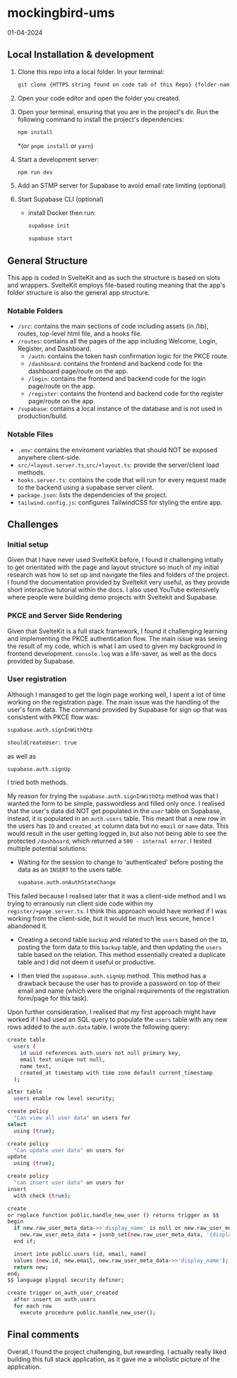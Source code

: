 # mockingbird-ums

01-04-2024

## Local Installation & development

1. Clone this repo into a local folder. In your terminal:

   ```bash
   git clone {HTTPS string found on code tab of this Repo} {folder-name}
   ```

2. Open your code editor and open the folder you created.
3. Open your terminal, ensuring that you are in the project's dir. Run the following command to install the project's dependencies:

   ```bash
   npm install
   ```

   \*(or `pnpm install` or `yarn`)

4. Start a development server:

   ```bash
   npm run dev
   ```

5. Add an STMP server for Supabase to avoid email rate limiting (optional)

6. Start Supabase CLI (optional)

   - install Docker then run:

     ```bash
     supabase init

     supabase start
     ```

## General Structure

This app is coded in SvelteKit and as such the structure is based on slots and wrappers. SvelteKit employs file-based routing meaning that the app's folder structure is also the general app structure.

### Notable Folders

- `/src`: contains the main sections of code including assets (in /lib), routes, top-level html file, and a hooks file.
- `/routes`: contains all the pages of the app including Welcome, Login, Register, and Dashboard.
  - `/auth`: contains the token hash confirmation logic for the PKCE route.
  - `/dashboard`: contains the frontend and backend code for the dashboard page/route on the app.
  - `/login`: contains the frontend and backend code for the login page/route on the app.
  - `/register`: contains the frontend and backend code for the register page/route on the app.
- `/supabase`: contains a local instance of the database and is not used in production/build.

### Notable Files

- `.env`: contains the enviroment variables that should NOT be exposed anywhere client-side.
- `src/+layout.server.ts`,`src/+layout.ts`: provide the server/client load methods.
- `hooks.server.ts`: contains the code that will run for every request made to the backend using a supabase server client.
- `package.json`: lists the dependencies of the project.
- `tailwind.config.js`: configures TailwindCSS for styling the entire app.

## Challenges

### Initial setup

Given that I have never used SvelteKit before, I found it challenging intially to get orientated with the page and layout structure so much of my initial research was how to set up and navigate the files and folders of the project. I found the documentation provided by Sveltekit very useful, as they provide short interactive tutorial within the docs. I also used YouTube extensively where people were building demo projects with Sveltekit and Supabase.

### PKCE and Server Side Rendering

Given that SvelteKit is a full stack framework, I found it challenging learning and implementing the PKCE authentication flow. The main issue was seeing the result of my code, which is what I am used to given my background in frontend development. `console.log` was a life-saver, as well as the docs provided by Supabase.

### User registration

Although I managed to get the login page working well, I spent a lot of time working on the registration page. The main issue was the handling of the user's form data. The command provided by Supabase for sign up that was consistent with PKCE flow was:

```bash
supabase.auth.signInWithOtp

shouldCreateUser: true
```

as well as

```bash
supabase.auth.signUp
```

I tried both methods.

My reason for trying the `supabase.auth.signInWithOtp` method was that I wanted the form to be simple, passwordless and filled only once. I realised that the user's data did NOT get populated in the `user` table on Supabase, instead, it is populated in an `auth.users` table. This meant that a new row in the users has `ID` and `created_at` column data but no `email` or `name` data. This would result in the user getting logged in, but also not being able to see the protected `/dashboard`, which returned a `500 - internal error`. I tested multiple potential solutions:

- Waiting for the session to change to 'authenticated' before posting the data as an `INSERT` to the users table.

  ```bash
  supabase.auth.onAuthStateChange
  ```

This failed because I realised later that it was a client-side method and I ws trying to erranously run client side code within my `register/+page.server.ts`. I think this approach would have worked if I was working from the client-side, but it would be much less secure, hence I abandoned it.

- Creating a second table `backup` and related to the `users` based on the `ID`, posting the form data to this `backup` table, and then updating the `users` table based on the relation. This method essentially created a duplicate table and I did not deem it useful or productive.

- I then tried the `supabase.auth.signUp` method. This method has a drawback because the user has to provide a password on top of their email and name (which were the original requirements of the registration form/page for this task).

Upon further consideration, I realised that my first approach might have worked if I had used an SQL query to populate the `users` table with any new rows added to the `auth.data` table. I wrote the following query:

```bash
create table
  users (
    id uuid references auth.users not null primary key,
    email text unique not null,
    name text,
    created_at timestamp with time zone default current_timestamp
  );

alter table
  users enable row level security;

create policy
  "Can view all user data" on users for
select
  using (true);

create policy
  "Can update user data" on users for
update
  using (true);

create policy
  "can insert user data" on users for
insert
  with check (true);

create
or replace function public.handle_new_user () returns trigger as $$
begin
  if new.raw_user_meta_data->>'display_name' is null or new.raw_user_meta_data->>'display_name' = '' then
    new.raw_user_meta_data = jsonb_set(new.raw_user_meta_data, '{display_name}', '"pre-generated-name"' ::jsonb);
  end if;

  insert into public.users (id, email, name)
  values (new.id, new.email, new.raw_user_meta_data->>'display_name');
  return new;
end;
$$ language plpgsql security definer;

create trigger on_auth_user_created
  after insert on auth.users
  for each row
    execute procedure public.handle_new_user();
```

## Final comments

Overall, I found the project challenging, but rewarding. I actually really liked building this full stack application, as it gave me a wholistic picture of the application.
